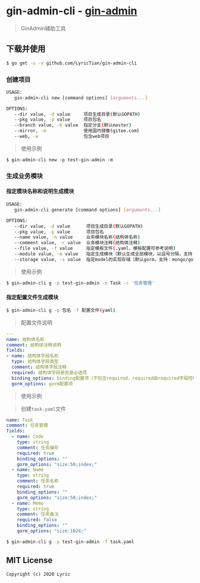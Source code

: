 # gin-admin-cli - [gin-admin](https://github.com/LyricTian/gin-admin)

> GinAdmin辅助工具

## 下载并使用

```bash
$ go get -u -v github.com/LyricTian/gin-admin-cli
```

### 创建项目

```bash
USAGE:
   gin-admin-cli new [command options] [arguments...]

OPTIONS:
   --dir value, -d value     项目生成目录(默认GOPATH)
   --pkg value, -p value     项目包名
   --branch value, -b value  指定分支(默认master)
   --mirror, -m              使用国内镜像(gitee.com)
   --web, -w                 包含web项目
```

> 使用示例

```
$ gin-admin-cli new -p test-gin-admin -m
```

### 生成业务模块

#### 指定模块名称和说明生成模块

```bash
USAGE:
   gin-admin-cli generate [command options] [arguments...]

OPTIONS:
   --dir value, -d value      项目生成目录(默认GOPATH)
   --pkg value, -p value      项目包名
   --name value, -n value     业务模块名称(结构体名称)
   --comment value, -c value  业务模块注释(结构体注释)
   --file value, -f value     指定模板文件(.yaml，模板配置可参考说明)
   --module value, -m value   指定生成模块（默认生成全部模块，以逗号分隔，支持：schema,model,bll,api,mock,router）
   --storage value, -s value  指定model的实现存储（默认gorm，支持：mongo/gorm）
```

> 使用示例

```bash
$ gin-admin-cli g -p test-gin-admin -n Task -c '任务管理'
```

#### 指定配置文件生成模块

```bash
$ gin-admin-cli g -p 包名 -f 配置文件(yaml)
```

> 配置文件说明

```yaml
---
name: 结构体名称
comment: 结构体注释说明
fields:
- name: 结构体字段名称
  type: 结构体字段类型
  comment: 结构体字段注释
  required: 结构体字段是否是必选项
  binding_options: binding配置项（不包含required，required由required字段控制）
  gorm_options: gorm配置项
```

> 使用示例

> 创建`task.yaml`文件

``` yaml
name: Task
comment: 任务管理
fields:
  - name: Code
    type: string
    comment: 任务编号
    required: true
    binding_options: ""
    gorm_options: "size:50;index;"
  - name: Name
    type: string
    comment: 任务名称
    required: true
    binding_options: ""
    gorm_options: "size:50;index;"
  - name: Memo
    type: string
    comment: 任务备注
    required: false
    binding_options: ""
    gorm_options: "size:1024;"
```

```bash
$ gin-admin-cli g -p test-gin-admin -f task.yaml
```

## MIT License

    Copyright (c) 2020 Lyric